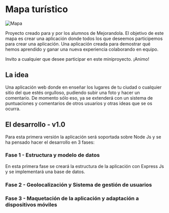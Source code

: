 # Mapa turístico

![Mapa](http://www.digitalsurgeons.com/wp-content/uploads/2010/12/geolocation.png)

Proyecto creado para y por los alumnos de Mejorandola. El objetivo de este mapa es crear una aplicación donde todos los que deseemos participemos para crear una aplicación. Una aplicación creada para demostrar qué hemos aprendido y ganar una nueva experiencia colaborando en equipo.

Invito a cualquier que desee participar en este miniproyecto. ¡Animo!

## La idea

Una aplicación web donde en enseñar los lugares de tu ciudad o cualquier sitio del que estés orgulloso, pudiendo subir una foto y hacer un comentario. De momento sólo eso, ya se extenderá con un sistema de puntuaciones y comentarios de otros usuarios y otras ideas que se os ocurra.

## El desarrollo - v1.0

Para esta primera versión la aplicación será soportada sobre Node Js y se ha pensado hacer el desarrollo en 3 fases:

### Fase 1 - Estructura y modelo de datos

En esta primera fase se creará la estructura de la aplicación con Express Js y se implementará una base de datos.

### Fase 2 - Geolocalización y Sistema de gestión de usuarios

### Fase 3 - Maquetación de la aplicación y adaptación a dispositivos móviles
